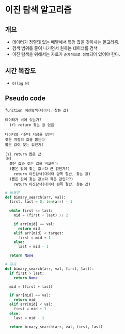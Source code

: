 # 이진 탐색 알고리즘
## 개요
- 데이터가 정렬돼 있는 배열에서 특정 값을 찾아내는 알고리즘.
- 검색 범위를 줄여 나가면서 원하는 데이터를 검색
- 이진 탐색을 위해서는 자료가 `순차적으로 정렬`되어 있어야 한다.

## 시간 복잡도
- `O(log N)`

## Pseudo code

```
function 이진탐색(데이터, 찾는 값)

데이터가 비어 있는가?
  (Y) return 찾는 값 없음

데이터의 가운데 지점을 찾는다
찾은 지점의 값을 뽑는다
뽑은 값이 찾는 값인가?

(Y) return 뽑은 값
(N)
  뽑은 값과 찾는 값을 비교한다
  (뽑은 값이 찾는 값보다 큰 값인가?)
    return 이진탐색(데이터 앞쪽 절반, 찾는 값)
  (뽑은 값이 찾는 값보다 작은 값인가?)
    return 이진탐색(데이터 뒷쪽 절반, 찾는 값)
```

```python
# 비재귀
def binary_search(arr, val):
  first, last = 0, len(arr) - 1
  
  while first <= last:
    mid = (first + last) // 2

    if arr[mid] == val:
      return mid
    elif arr[mid] < target:
      first = mid + 1
    else:
      last = mid - 1

  return None
```

```python
# 재귀
def binary_search(arr, val, first, last):
  if first > last:
    return None

  mid = (first + last)

  if arr[mid] == val:
    return mid
  elif arr[mid] < val:
    first = mid + 1
  else:
    last = mid - 1

  return binary_search(arr, val, first, last)
```